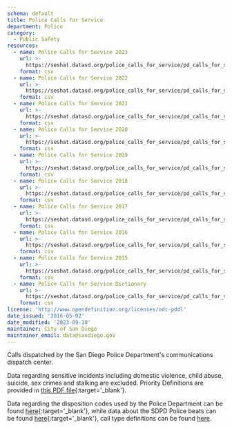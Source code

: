 ```yaml
---
schema: default
title: Police Calls for Service
department: Police
category:
  - Public Safety
resources:
  - name: Police Calls for Service 2023
    url: >-
      https://seshat.datasd.org/police_calls_for_service/pd_calls_for_service_2023_datasd.csv
    format: csv
  - name: Police Calls for Service 2022
    url: >-
      https://seshat.datasd.org/police_calls_for_service/pd_calls_for_service_2022_datasd.csv
    format: csv
  - name: Police Calls for Service 2021
    url: >-
      https://seshat.datasd.org/police_calls_for_service/pd_calls_for_service_2021_datasd.csv
    format: csv
  - name: Police Calls for Service 2020
    url: >-
      https://seshat.datasd.org/police_calls_for_service/pd_calls_for_service_2020_datasd.csv
    format: csv
  - name: Police Calls for Service 2019
    url: >-
      https://seshat.datasd.org/police_calls_for_service/pd_calls_for_service_2019_datasd.csv
    format: csv
  - name: Police Calls for Service 2018
    url: >-
      https://seshat.datasd.org/police_calls_for_service/pd_calls_for_service_2018_datasd.csv
    format: csv
  - name: Police Calls for Service 2017
    url: >-
      https://seshat.datasd.org/police_calls_for_service/pd_calls_for_service_2017_datasd.csv
    format: csv
  - name: Police Calls for Service 2016
    url: >-
      https://seshat.datasd.org/police_calls_for_service/pd_calls_for_service_2016_datasd.csv
    format: csv
  - name: Police Calls for Service 2015
    url: >-
      https://seshat.datasd.org/police_calls_for_service/pd_calls_for_service_2015_datasd.csv
    format: csv
  - name: Police Calls for Service Dictionary
    url: >-
      https://seshat.datasd.org/police_calls_for_service/pd_calls_for_service_dictionary_datasd.csv
    format: csv
license: 'http://www.opendefinition.org/licenses/odc-pddl'
date_issued: '2016-05-02'
date_modified: '2023-09-10'
maintainer: City of San Diego
maintainer_email: data@sandiego.gov
---
```

Calls dispatched by the San Diego Police Department's communications
dispatch center.
<!--more-->
Data regarding sensitive incidents including domestic
violence, child abuse, suicide, sex crimes and stalking are excluded.
Priority Definitions are provided in [this PDF file](https://seshat.datasd.org/police_calls_for_service/pd_cfs_priority_defs_datasd.pdf){:target='_blank'}.


Data regarding the disposition codes used by the Police Department can be
found [here](/datasets/police-calls-disposition-codes/){:target='_blank'}, while data about the SDPD Police beats
can be found [here](/datasets/police-beats/){:target='_blank'}, call type definitions can be found [here](http://seshat.datasd.org/police_calls_for_service/pd_cfs_calltypes_datasd.csv).
